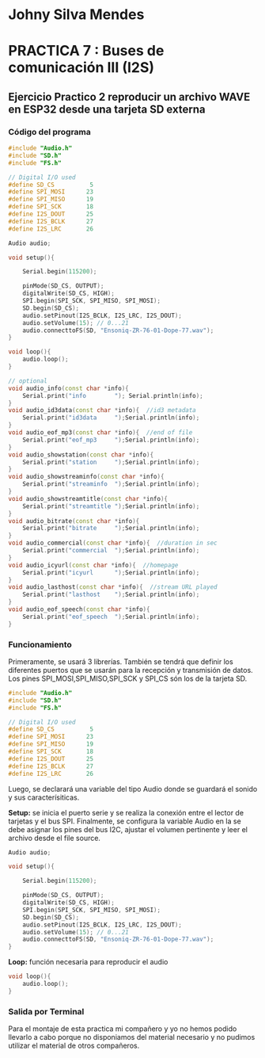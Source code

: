 # Johny Silva Mendes
# PRACTICA 7  : Buses de comunicación III (I2S)

## Ejercicio Practico 2 reproducir un archivo WAVE en ESP32 desde una tarjeta SD externa

### Código del programa
```cpp
#include "Audio.h"
#include "SD.h"
#include "FS.h"

// Digital I/O used
#define SD_CS          5
#define SPI_MOSI      23
#define SPI_MISO      19
#define SPI_SCK       18
#define I2S_DOUT      25
#define I2S_BCLK      27
#define I2S_LRC       26

Audio audio;

void setup(){

    Serial.begin(115200);

    pinMode(SD_CS, OUTPUT);
    digitalWrite(SD_CS, HIGH);
    SPI.begin(SPI_SCK, SPI_MISO, SPI_MOSI);
    SD.begin(SD_CS);
    audio.setPinout(I2S_BCLK, I2S_LRC, I2S_DOUT);
    audio.setVolume(15); // 0...21
    audio.connecttoFS(SD, "Ensoniq-ZR-76-01-Dope-77.wav");
}

void loop(){
    audio.loop();
}

// optional
void audio_info(const char *info){
    Serial.print("info        "); Serial.println(info);
}
void audio_id3data(const char *info){  //id3 metadata
    Serial.print("id3data     ");Serial.println(info);
}
void audio_eof_mp3(const char *info){  //end of file
    Serial.print("eof_mp3     ");Serial.println(info);
}
void audio_showstation(const char *info){
    Serial.print("station     ");Serial.println(info);
}
void audio_showstreaminfo(const char *info){
    Serial.print("streaminfo  ");Serial.println(info);
}
void audio_showstreamtitle(const char *info){
    Serial.print("streamtitle ");Serial.println(info);
}
void audio_bitrate(const char *info){
    Serial.print("bitrate     ");Serial.println(info);
}
void audio_commercial(const char *info){  //duration in sec
    Serial.print("commercial  ");Serial.println(info);
}
void audio_icyurl(const char *info){  //homepage
    Serial.print("icyurl      ");Serial.println(info);
}
void audio_lasthost(const char *info){  //stream URL played
    Serial.print("lasthost    ");Serial.println(info);
}
void audio_eof_speech(const char *info){
    Serial.print("eof_speech  ");Serial.println(info);
}
```

### Funcionamiento 

Primeramente, se usará 3 librerías. También se tendrá que definir los diferentes puertos que se usarán para la recepción y transmisión de datos. Los pines SPI_MOSI,SPI_MISO,SPI_SCK y SPI_CS són los de la tarjeta SD.

```cpp
#include "Audio.h"
#include "SD.h"
#include "FS.h"

// Digital I/O used
#define SD_CS          5
#define SPI_MOSI      23
#define SPI_MISO      19
#define SPI_SCK       18
#define I2S_DOUT      25
#define I2S_BCLK      27
#define I2S_LRC       26
```
Luego, se declarará una variable del tipo Audio donde se guardará el sonido y sus caracterísiticas. 

**Setup:** se inicia el puerto serie y se realiza la conexión entre el lector de tarjetas y el bus SPI. Finalmente, se configura la variable Audio en la se debe asignar los pines del bus I2C, ajustar el volumen pertinente y leer el archivo desde el file source.

```cpp
Audio audio;

void setup(){

    Serial.begin(115200);

    pinMode(SD_CS, OUTPUT);
    digitalWrite(SD_CS, HIGH);
    SPI.begin(SPI_SCK, SPI_MISO, SPI_MOSI);
    SD.begin(SD_CS);
    audio.setPinout(I2S_BCLK, I2S_LRC, I2S_DOUT);
    audio.setVolume(15); // 0...21
    audio.connecttoFS(SD, "Ensoniq-ZR-76-01-Dope-77.wav");
}
```

**Loop:** función necesaria para reproducir el audio

```cpp
void loop(){
    audio.loop();
}
```

### Salida por Terminal 
Para el montaje de esta practica mi compañero y yo no hemos podido llevarlo a cabo porque no disponiamos del material necesario y no pudimos utilizar el material de otros compañeros.